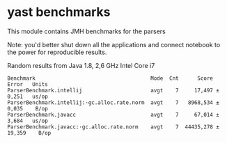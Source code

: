# yast benchmarks

This module contains JMH benchmarks for the parsers

Note: you'd better shut down all the applications and connect notebook to the power for reproducible results.

Random results from Java 1.8, 2,6 GHz Intel Core i7

```
Benchmark                                     Mode  Cnt      Score      Error   Units
ParserBenchmark.intellij                      avgt    7     17,497 ±    0,251   us/op
ParserBenchmark.intellij:·gc.alloc.rate.norm  avgt    7   8968,534 ±    0,035    B/op
ParserBenchmark.javacc                        avgt    7     67,014 ±    3,684   us/op
ParserBenchmark.javacc:·gc.alloc.rate.norm    avgt    7  44435,278 ±   19,359    B/op
```
